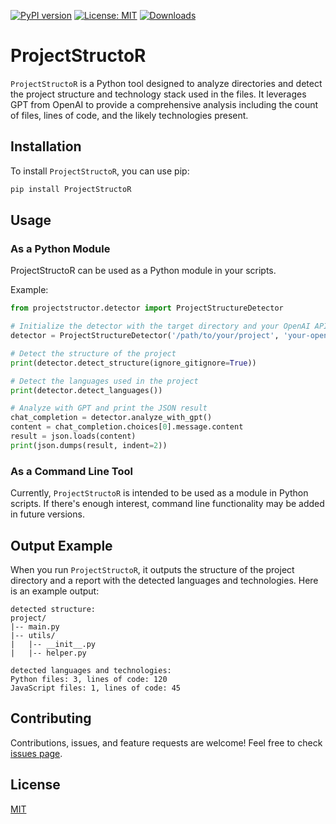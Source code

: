 [![PyPI version](https://badge.fury.io/py/ProjectStructoR.svg)](https://badge.fury.io/py/ProjectStructoR)
[![License: MIT](https://img.shields.io/badge/License-MIT-yellow.svg)](https://opensource.org/licenses/MIT)
[![Downloads](https://static.pepy.tech/badge/projectstructor)](https://pepy.tech/project/projectstructor)

# ProjectStructoR

`ProjectStructoR` is a Python tool designed to analyze directories and detect the project structure and technology stack used in the files. It leverages GPT from OpenAI to provide a comprehensive analysis including the count of files, lines of code, and the likely technologies present.

## Installation

To install `ProjectStructoR`, you can use pip:

```bash
pip install ProjectStructoR
```

## Usage

### As a Python Module

ProjectStructoR can be used as a Python module in your scripts.

Example:

```python
from projectstructor.detector import ProjectStructureDetector

# Initialize the detector with the target directory and your OpenAI API key
detector = ProjectStructureDetector('/path/to/your/project', 'your-openai-api-key')

# Detect the structure of the project
print(detector.detect_structure(ignore_gitignore=True))

# Detect the languages used in the project
print(detector.detect_languages())

# Analyze with GPT and print the JSON result
chat_completion = detector.analyze_with_gpt()
content = chat_completion.choices[0].message.content
result = json.loads(content)
print(json.dumps(result, indent=2))
```

### As a Command Line Tool

Currently, `ProjectStructoR` is intended to be used as a module in Python scripts. If there's enough interest, command line functionality may be added in future versions.

## Output Example

When you run `ProjectStructoR`, it outputs the structure of the project directory and a report with the detected languages and technologies. Here is an example output:

```
detected structure: 
project/
|-- main.py
|-- utils/
|   |-- __init__.py
|   |-- helper.py

detected languages and technologies: 
Python files: 3, lines of code: 120
JavaScript files: 1, lines of code: 45
```

## Contributing

Contributions, issues, and feature requests are welcome! Feel free to check [issues page](https://github.com/chigwell/projectstructor/issues).

## License

[MIT](https://choosealicense.com/licenses/mit/)